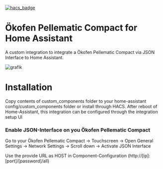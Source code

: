 [![hacs_badge](https://img.shields.io/badge/HACS-Default-orange.svg)](https://github.com/custom-components/hacs)

# Ökofen Pellematic Compact for Home Assistant

A custom integration to integrate a Ökofen Pellematic Compact via JSON Interface to Home Assistant.

![grafik](https://user-images.githubusercontent.com/29973737/211389282-c20125d7-c2d0-4177-9706-a069c22c5dd1.png)

# Installation
Copy contents of custom_components folder to your home-assistant config/custom_components folder or install through HACS.
After reboot of Home-Assistant, this integration can be configured through the integration setup UI

### Enable JSON-Interface on you Ökofen Pellematic Compact

Go to your Ökofen Pellematic Compact 
  -> Touchscreen -> Open General Settings -> Network Settings 
    -> Scroll down -> Activate JSON Interface 
 
 Use the provide URL as HOST in Component-Configuration (http://[ip]:[port]/[password]/all)
